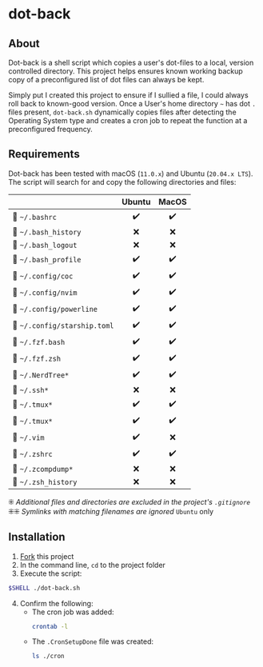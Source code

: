 # dot-back

## About

Dot-back is a shell script which copies a user's dot-files to a local, version controlled directory. This project helps ensures known working backup copy of a preconfigured list of dot files can always be kept. 

Simply put I created this project to ensure if I sullied a file, I could always roll back to known-good version. Once a User's home directory `~` has dot `.` files present, `dot-back.sh` dynamically copies files after detecting the Operating System type and creates a cron job to repeat the function at a preconfigured frequency.

## Requirements

Dot-back has been tested with macOS (`11.0.x`) and Ubuntu (`20.04.x LTS`). The script will search for and copy the following directories and files:

|                                 | Ubuntu              |  MacOS          |
| --------------------------      | :----------------:  | :-------------: |
| 📄 `~/.bashrc`           |         ✔️         |        ✔️        |
| 📄 `~/.bash_history`            |         ❌         |        ❌        |
| 📄 `~/.bash_logout`            |         ❌         |        ❌        |
| 📄 `~/.bash_profile`                |         ✔️         |        ✔️       |
| 📁 `~/.config/coc`                |         ✔️         |        ✔️       |
| 📁 `~/.config/nvim`                |         ✔️         |        ✔️       |
| 📁 `~/.config/powerline`                |         ✔️         |        ✔️       |
| 📄 `~/.config/starship.toml`                |         ✔️         |        ✔️       |
| 📄 `~/.fzf.bash`      |         ✔️         |        ✔️        |
| 📄 `~/.fzf.zsh`        |         ✔️         |        ✔️        |
| 📄 `~/.NerdTree*`      |         ✔️         |        ✔️        |
| 📄 `~/.ssh*`      |         ❌         |        ❌        |
| 📄 `~/.tmux*`      |         ✔️         |        ✔️        |
| 📄 `~/.tmux*`      |         ✔️         |        ✔️        |
| 📁 `~/.vim`      |         ✔️         |        ❌        |
| 📄 `~/.zshrc`      |         ✔️         |        ✔️        |
📄 `~/.zcompdump*`            |         ❌         |        ❌        |
📄 `~/.zsh_history`            |         ❌         |        ❌        |

⁜ _Additional files and directories are excluded in the project's `.gitignore`_
⁜⁜ _Symlinks with matching filenames are ignored_ `Ubuntu` only


## Installation
1. [Fork](https://docs.github.com/en/github/collaborating-with-pull-requests/working-with-forks) this project
2. In the command line, `cd` to the project folder
3. Execute the script:
```bash
$SHELL ./dot-back.sh
```
4. Confirm the following:
    - The cron job was added:
        ```bash
        crontab -l
        ```
    - The `.CronSetupDone` file was created:
        ```bash
        ls ./cron
        ```

